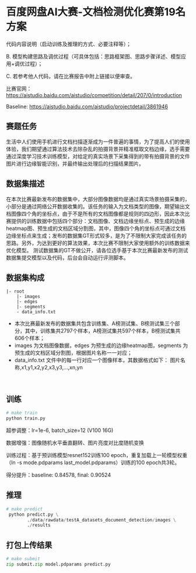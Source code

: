 # 百度网盘AI大赛-文档检测优化赛第19名方案



  代码内容说明（启动训练及推理的方式、必要注释等）；

B.    模型构建思路及调优过程（可具体包括：思路框架图、思路步骤详述、模型应用+调优过程）；

C.    若参考他人代码，请在比赛报告中附上链接以便审查。

比赛官网： https://aistudio.baidu.com/aistudio/competition/detail/207/0/introduction

Baseline: https://aistudio.baidu.com/aistudio/projectdetail/3861946

## 赛题任务

生活中人们使用手机进行文档扫描逐渐成为一件普遍的事情，为了提高人们的使用体验，我们期望通过算法技术去除杂乱的拍摄背景并精准框取文档边缘，选手需要通过深度学习技术训练模型，对给定的真实场景下采集得到的带有拍摄背景的文件图片进行边缘智能识别，并最终输出处理后的扫描结果图片。



## 数据集描述

在本次比赛最新发布的数据集中，大部分图像数据均是通过真实场景拍摄采集的，小部分是通过网络公开数据收集的。该任务的输入为文档类型的图像，期望输出文档图像四个角的坐标点，由于不是所有的文档图像都是规则的四边形，因此本次比赛提供的训练数据中包括四个部分：文档图像、文档边缘坐标点、预生成的边缘heatmap图、预生成的文档区域分割图，其中，图像四个角的坐标点可通过文档边缘坐标点来生成；发布的数据集GT形式较多，是为了不限制大家完成该任务的思路。另外，为达到更好的算法效果，本次比赛不限制大家使用额外的训练数据来优化模型。
测试数据集的GT不做公开，请各位选手基于本次比赛最新发布的测试数据集提交模型以及代码，后台会自动运行评测脚本。



## 数据集构成

```
|- root
    |- images
    |- edges
    |- segments
    - data_info.txt
```

- 本次比赛最新发布的数据集共包含训练集、A榜测试集、B榜测试集三个部分，其中，训练集共2797个样本，A榜测试集共597个样本，B榜测试集共606个样本；
- images 为文档图像数据，edges 为预生成的边缘heatmap图，segments 为预生成的文档区域分割图，根据图片名称一一对应；
- data_info.txt 文件中的每一行对应一个图像样本，其数据格式如下： 图片名称,x1,y1,x2,y2,x3,y3,…,xn,yn

 

## 训练



```python
# make train
python train.py
```

超参调整：lr=1e-6, batch_size=12 (V100 16G)

数据增强：图像随机水平垂直翻转、图片亮度对比度随机变换

训练过程：基于预训练模型resnet152训练100 epoch，重复加载上一轮模型权重（ln -s mode.pdparams last_model.pdparams）训练的100 epoch共3轮。

得分提升：baseline: 0.84578, final: 0.90524



## 推理

```python
# make predict
 python predict.py \
        ./data/rawdata/testA_datasets_document_detection/images \
        ./results
```



## 打包上传结果



```python
# make submit
zip submit.zip model.pdparams predict.py
```

